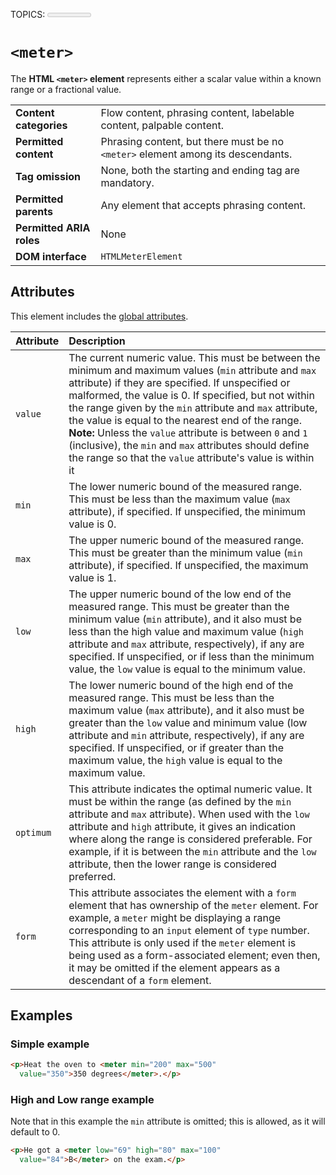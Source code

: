 TOPICS: <meter>

# `<meter>`

The **HTML `<meter>` element** represents either a scalar value within a known
range or a fractional value.

|  |  |
| :-- | :-- |
| **Content categories** | Flow content, phrasing content, labelable content, palpable content.|
| **Permitted content** | Phrasing content, but there must be no `<meter>` element among its descendants.|
| **Tag omission** | None, both the starting and ending tag are mandatory. |
| **Permitted parents** | Any element that accepts phrasing content. |
| **Permitted ARIA roles** | None |
| **DOM interface** | `HTMLMeterElement` |

## Attributes

This element includes the [global attributes](/en/webfrontend/HTML_Global_Attributes).

| Attribute | Description |
| :-- | :-- |
| `value` | The current numeric value. This must be between the minimum and maximum values (`min` attribute and `max` attribute) if they are specified. If unspecified or malformed, the value is 0. If specified, but not within the range given by the `min` attribute and `max` attribute, the value is equal to the nearest end of the range.<br>**Note:** Unless the `value` attribute is between `0` and `1` (inclusive), the `min` and `max` attributes should define the range so that the `value` attribute's value is within it
| `min` | The lower numeric bound of the measured range. This must be less than the maximum value (`max` attribute), if specified. If unspecified, the minimum value is 0.
| `max` | The upper numeric bound of the measured range. This must be greater than the minimum value (`min` attribute), if specified. If unspecified, the maximum value is 1.
| `low` | The upper numeric bound of the low end of the measured range. This must be greater than the minimum value (`min` attribute), and it also must be less than the high value and maximum value (`high` attribute and `max` attribute, respectively), if any are specified. If unspecified, or if less than the minimum value, the `low` value is equal to the minimum value.
| `high` | The lower numeric bound of the high end of the measured range. This must be less than the maximum value (`max` attribute), and it also must be greater than the `low` value and minimum value (low attribute and `min` attribute, respectively), if any are specified. If unspecified, or if greater than the maximum value, the `high` value is equal to the maximum value.
| `optimum` | This attribute indicates the optimal numeric value. It must be within the range (as defined by the `min` attribute and `max` attribute). When used with the `low` attribute and `high` attribute, it gives an indication where along the range is considered preferable. For example, if it is between the `min` attribute and the `low` attribute, then the lower range is considered preferred.
| `form` | This attribute associates the element with a `form` element that has ownership of the `meter` element. For example, a `meter` might be displaying a range corresponding to an `input` element of `type` number. This attribute is only used if the `meter` element is being used as a form-associated element; even then, it may be omitted if the element appears as a descendant of a `form` element.

## Examples

### Simple example

```html
<p>Heat the oven to <meter min="200" max="500"
  value="350">350 degrees</meter>.</p>
```

### High and Low range example

Note that in this example the `min` attribute is omitted; this is allowed, as it will default to 0.

```html
<p>He got a <meter low="69" high="80" max="100"
  value="84">B</meter> on the exam.</p>
```
